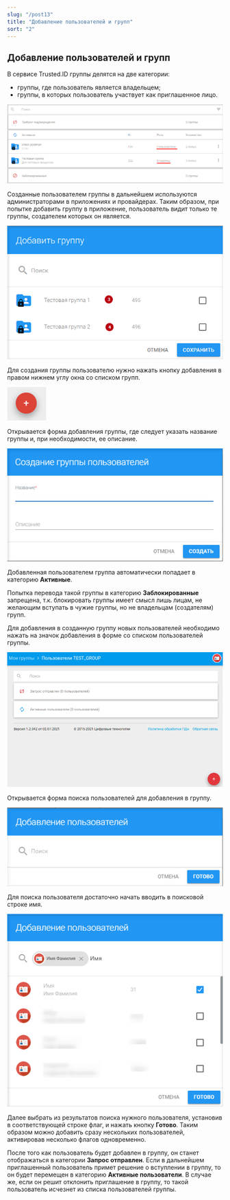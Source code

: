 ```yaml
---
slug: "/post13"
title: "Добавление пользователей и групп"
sort: "2"
---
```


## Добавление пользователей и групп

В сервисе Trusted.ID группы делятся на две категории: 
- группы, где пользователь является владельцем;
- группы, в которых пользователь участвует как приглашенное лицо.

![user-admin-and-user.png](./images/user-admin-and-user.png "Список групп, где пользователь является  владельцем или приглашенным участником")

Созданные пользователем группы в дальнейшем используются  администраторами в приложениях и провайдерах. Таким образом, при попытке добавить группу в приложение, пользователь видит только те группы, создателем которых он является. 

![groups-for-select.png](./images/groups-for-select.png "Список групп, доступных для выбора  при добавлении их в приложение")

Для создания группы пользователю нужно нажать кнопку добавления в правом нижнем углу окна со списком групп. 

![add-app-button.png](./images/add-app-button.png "Кнопка создания группы")

Открывается форма добавления группы, где следует указать название группы и, при необходимости, ее описание.

![add-group.png](./images/add-group.png "Форма создания группы")

Добавленная пользователем группа автоматически попадает в категорию **Активные**. 

Попытка перевода такой группы в категорию **Заблокированные** запрещена, т.к. блокировать группы имеет смысл лишь лицам, не желающим вступать в чужие группы, но не владельцам (создателям) групп.

Для добавления в созданную группу новых пользователей необходимо нажать на значок добавления в форме со списком пользователей группы.

![add-users-button.png](./images/add-users-button.png "Список пользователей группы с кнопкой добаления")

Открывается форма поиска пользователей для добавления в группу. 

![add-users.png](./images/add-users.png "Форма поиска пользователей для добавления в группу")

Для поиска пользователя достаточно начать вводить в поисковой строке имя.

![select-users.png](./images/select-users.png "Форма добавления пользователей c результатами поиска")

Далее выбрать из результатов поиска нужного пользователя, установив в соответствующей строке флаг, и нажать кнопку **Готово**. Таким образом можно добавить сразу нескольких пользователей, активировав несколько флагов одновременно.

После того как пользователь будет добавлен в группу, он станет отображаться в категории **Запрос отправлен**. Если в дальнейшем приглашенный пользователь примет решение о вступлении в группу, то он будет перемещен в категорию **Активные пользователи**. В случае же, если он решит отклонить приглашение в группу, то такой пользователь исчезнет из списка пользователей группы.
